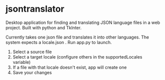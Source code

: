 # jsontranslator
Desktop application for finding and translating JSON language files in a web project. Built with python and TkInter.

Currently takes one json file and translates it into other languages.
The system expects a locale.json .
Run app.py to launch.
1. Select a source file
2. Select a target locale (configure others in the supportedLocales variable)
3. If a file with that locale doesn't exist, app will create one
4. Save your changes
